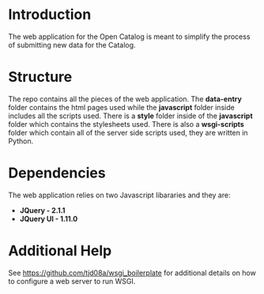 # Introduction
The web application for the Open Catalog is meant to simplify the process of submitting new data for the Catalog.

# Structure
The repo contains all the pieces of the web application. The **data-entry** folder contains the html pages used while
the **javascript** folder inside includes all the scripts used. There is a **style** folder inside of the **javascript**
folder which contains the stylesheets used. There is also a **wsgi-scripts** folder which contain all of the server side
scripts used, they are written in Python.

# Dependencies
The web application relies on two Javascript libararies and they are:  
* **JQuery - 2.1.1**
* **JQuery UI - 1.11.0**

# Additional Help
See https://github.com/tjd08a/wsgi_boilerplate for additional details on how to
configure a web server to run WSGI.
